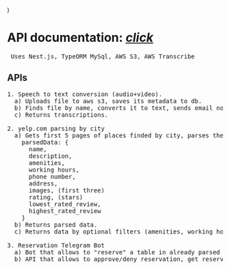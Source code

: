 ) 

# API documentation: [*click*](https://stargo-first.herokuapp.com/)

<pre> Uses Nest.js, TypeORM MySql, AWS S3, AWS Transcribe </pre>

## APIs
<pre>
1. Speech to text conversion (audio+video). 
  a) Uploads file to aws s3, saves its metadata to db.
  b) Finds file by name, converts it to text, sends email notification about finishing to the user. (AWS Transcribe).
  c) Returns transcriptions.

2. yelp.com parsing by city
  a) Gets first 5 pages of places finded by city, parses them and stores in database.
    parsedData: {
      name,
      description,
      amenities,
      working hours,
      phone number,
      address,
      images, (first three)
      rating, (stars)
      lowest_rated_review,
      highest_rated_review
    }
  b) Returns parsed data.
  c) Returns data by optional filters (amenities, working hour, city).

3. Reservation Telegram Bot
  a) Bot that allows to "reserve" a table in already parsed place with time-to-working-hours validation etc.
  b) API that allows to approve/deny reservation, get reservation "in process".
 </pre>